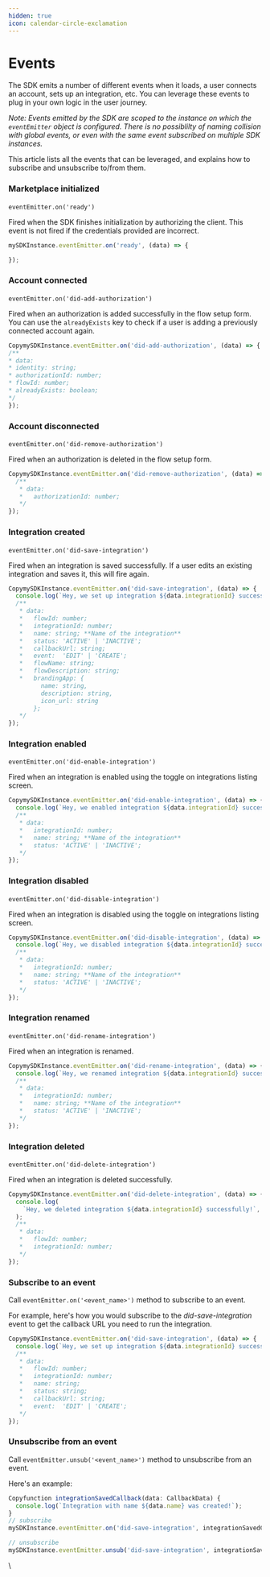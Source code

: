 ```yaml
---
hidden: true
icon: calendar-circle-exclamation
---
```


# Events

The SDK emits a number of different events when it loads, a user connects an account, sets up an integration, etc. You can leverage these events to plug in your own logic in the user journey.

_Note: Events emitted by the SDK are scoped to the instance on which the `eventEmitter` object is configured. There is no possiblilty of naming collision with global events, or even with the same event subscribed on multiple SDK instances._

This article lists all the events that can be leveraged, and explains how to subscribe and unsubscribe to/from them.

### Marketplace initialized <a href="#h_01hra2ec7n9rv27g5rhnbyxvmg" id="h_01hra2ec7n9rv27g5rhnbyxvmg"></a>

`eventEmitter.on('ready')`[​](https://sdk.integry.io/docs/core-concepts/events/#eventemitteronready)

Fired when the SDK finishes initialization by authorizing the client. This event is not fired if the credentials provided are incorrect.

```javascript
mySDKInstance.eventEmitter.on('ready', (data) => {

});
```

### Account connected[​](https://sdk.integry.io/docs/core-concepts/events/#authorization) <a href="#h_01hra2epknq3ch3bagkkerdhev" id="h_01hra2epknq3ch3bagkkerdhev"></a>

`eventEmitter.on('did-add-authorization')`[​](https://sdk.integry.io/docs/core-concepts/events/#eventemitterondid-add-authorization)

Fired when an authorization is added successfully in the flow setup form. You can use the `alreadyExists` key to check if a user is adding a previously connected account again.

```javascript
CopymySDKInstance.eventEmitter.on('did-add-authorization', (data) => {
/**
* data:
* identity: string;
* authorizationId: number;
* flowId: number;
* alreadyExists: boolean;
*/
});
```

### Account disconnected <a href="#h_01hra2gyr5e517txdw8atnk9sk" id="h_01hra2gyr5e517txdw8atnk9sk"></a>

`eventEmitter.on('did-remove-authorization')`[​](https://sdk.integry.io/docs/core-concepts/events/#eventemitterondid-remove-authorization)

Fired when an authorization is deleted in the flow setup form.

```javascript
CopymySDKInstance.eventEmitter.on('did-remove-authorization', (data) => {
  /**
   * data:
   *   authorizationId: number;
   */
});
```

### Integration created[​](https://sdk.integry.io/docs/core-concepts/events/#integration-creation) <a href="#h_01hra2h7k3ca6n32jb8treyaye" id="h_01hra2h7k3ca6n32jb8treyaye"></a>

`eventEmitter.on('did-save-integration')`[​](https://sdk.integry.io/docs/core-concepts/events/#eventemitterondid-save-integration)

Fired when an integration is saved successfully. If a user edits an existing integration and saves it, this will fire again.

```javascript
CopymySDKInstance.eventEmitter.on('did-save-integration', (data) => {
  console.log(`Hey, we set up integration ${data.integrationId} successfully!`);
  /**
   * data:
   *   flowId: number;
   *   integrationId: number;
   *   name: string; **Name of the integration**
   *   status: 'ACTIVE' | 'INACTIVE';
   *   callbackUrl: string;
   *   event:  'EDIT' | 'CREATE';
   *   flowName: string;
   *   flowDescription: string;
   *   brandingApp: {
         name: string,
         description: string,
         icon_url: string
       };
   */
});
```

### Integration enabled[​](https://sdk.integry.io/docs/core-concepts/events/#integration-creation) <a href="#id-01hzhcpqjvkftxy077x34x88jv" id="id-01hzhcpqjvkftxy077x34x88jv"></a>

`eventEmitter.on('did-enable-integration')`[​](https://sdk.integry.io/docs/core-concepts/events/#eventemitterondid-save-integration)

Fired when an integration is enabled using the toggle on integrations listing screen.

```javascript
CopymySDKInstance.eventEmitter.on('did-enable-integration', (data) => {
  console.log(`Hey, we enabled integration ${data.integrationId} successfully!`);
  /**
   * data:
   *   integrationId: number;
   *   name: string; **Name of the integration**
   *   status: 'ACTIVE' | 'INACTIVE';
   */
});
```

### Integration disabled[​](https://sdk.integry.io/docs/core-concepts/events/#integration-creation) <a href="#id-01hzhcst84daxtt6dabtyfpqd9" id="id-01hzhcst84daxtt6dabtyfpqd9"></a>

`eventEmitter.on('did-disable-integration')`[​](https://sdk.integry.io/docs/core-concepts/events/#eventemitterondid-save-integration)

Fired when an integration is disabled using the toggle on integrations listing screen.

```javascript
CopymySDKInstance.eventEmitter.on('did-disable-integration', (data) => {
  console.log(`Hey, we disabled integration ${data.integrationId} successfully!`);
  /**
   * data:
   *   integrationId: number;
   *   name: string; **Name of the integration**
   *   status: 'ACTIVE' | 'INACTIVE';
   */
});
```

### Integration renamed[​](https://sdk.integry.io/docs/core-concepts/events/#integration-creation) <a href="#id-01j41hrtgt9t0wd564th7f34cg" id="id-01j41hrtgt9t0wd564th7f34cg"></a>

`eventEmitter.on('did-rename-integration')`[​](https://sdk.integry.io/docs/core-concepts/events/#eventemitterondid-save-integration)

Fired when an integration is renamed.

```javascript
CopymySDKInstance.eventEmitter.on('did-rename-integration', (data) => {
  console.log(`Hey, we renamed integration ${data.integrationId} successfully!`);
  /**
   * data:
   *   integrationId: number;
   *   name: string; **Name of the integration**
   *   status: 'ACTIVE' | 'INACTIVE';
   */
});
```

### Integration deleted <a href="#h_01hra2hd5nmdpmf05yxdh46qah" id="h_01hra2hd5nmdpmf05yxdh46qah"></a>

`eventEmitter.on('did-delete-integration')`[​](https://sdk.integry.io/docs/core-concepts/events/#eventemitterondid-delete-integration)

Fired when an integration is deleted successfully.

```javascript
CopymySDKInstance.eventEmitter.on('did-delete-integration', (data) => {
  console.log(
    `Hey, we deleted integration ${data.integrationId} successfully!`,
  );
  /**
   * data:
   *   flowId: number;
   *   integrationId: number;
   */
});
```

### Subscribe to an event <a href="#subscribing-to-events" id="subscribing-to-events"></a>

Call `eventEmitter.on('<event_name>')` method​ to subscribe to an event.

For example, here's how you would subscribe to the _did-save-integration_ event to get the callback URL you need to run the integration.

```javascript
CopymySDKInstance.eventEmitter.on('did-save-integration', (data) => {
  console.log(`Hey, we set up integration ${data.integrationId} successfully!`);
  /**
   * data:
   *   flowId: number;
   *   integrationId: number;
   *   name: string;
   *   status: string;
   *   callbackUrl: string;
   *   event:  'EDIT' | 'CREATE';
   */
});
```

### Unsu​bscribe from an event <a href="#h_01hfwe5zx4hq9r6zncvsf00qmz" id="h_01hfwe5zx4hq9r6zncvsf00qmz"></a>

Call `eventEmitter.unsub('<event_name>')` method​ to unsubscribe from an event.

Here's an example:

```javascript
Copyfunction integrationSavedCallback(data: CallbackData) {
  console.log(`Integration with name ${data.name} was created!`);
}
// subscribe
mySDKInstance.eventEmitter.on('did-save-integration', integrationSavedCallback);

// unsubscribe
mySDKInstance.eventEmitter.unsub('did-save-integration', integrationSavedCallback);
```

\
